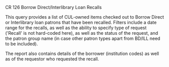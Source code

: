 CR 126
Borrow Direct/Interlibrary Loan Recalls

This query provides a list of CUL-owned items checked out to Borrow Direct or Interlibrary loan patrons that have been recalled. Filters include a date range for the recalls, as well as the ability to specify type of request ('Recall' is not hard-coded here), as well as the status of the request, and the patron group name (in case other patron types apart from BD/ILL need to be included).  

The report also contains details of the borrower (institution codes) as well as of the requestor who requested the recall. 
